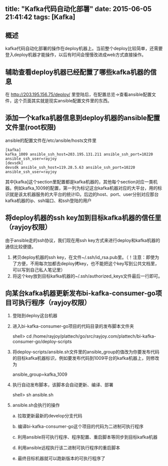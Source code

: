 title: "Kafka代码自动化部署"
date: 2015-06-05 21:41:42
tags: [Kafka]
---

## 概述

kafka代码自动化部署的操作在deploy机器上。当前整个deploy比较简单，还需要登入deploy机器才能操作，以后有时间会慢慢改进成web方式直接操作。

## 辅助查看deploy机器已经配置了哪些kafka机器的信息

在 http://203.195.156.75/deploy/ 里登陆后，在配置总览→查看ansible配置文件，这个页面其实就是现实ansible配置文件里的东西。
<!-- more -->
## 添加一个kafka机器信息到deploy机器的ansible配置文件里(root权限)

ansible的配置文件在/etc/ansible/hosts文件里

	[kafka]
	kafka_1009 ansible_ssh_host=203.195.131.211 ansible_ssh_port=10220 ansible_ssh_user=rayjoy
	[devsdk]
	devsdk ansible_ssh_host=119.28.5.63 ansible_ssh_port=10220 ansible_ssh_user=rayjoy

其中[kafka]这个section里配置都是kafka机器的，其他每个section对应一类机器。例如kafka_1009的配置，第一列为标记这台kafka机器对应的大平台，用的标识就是该太机器服务的大平台的统计ID。后边的host、port、user分别对应那台kafka机器的ip、ssh端口、和ssh登陆的用户

## 将deploy机器的ssh key加到目标kafka机器的信任里（rayjoy权限）

由于ansible走的ssh协议，我们现在用ssh key方式来进行deploy和kafka机器的通信比较便捷。

1. 拷贝deploy机器的ssh key，在文件~/.ssh/id_rsa.pub里。（！注意：即使为了方便，不用每次加都去deploy拷key，也不能把这个key写到公共文档里，可以写到自己私人笔记里）
2. 将这个key放到目标kafka机器的~/.ssh/authorized_keys文件最后一行即可。

## 向某台kafka机器更新发布bi-kafka-consumer-go项目可执行程序（rayjoy权限）

1. 登陆到deploy这台机器
2. 进入bi-kafka-consumer-go项目的代码目录的发布脚本文件夹

	shell> cd /home/rayjoy/plattech/go/src/rayjoy.com/plattech/bi-kafka-consumer-go/deploy-scripts

3. 将deploy-scripts/ansible.sh文件里的ansible_group的值改为你要发布代码的目标kafka机器标识，例如要发布代码到1009平台的kafka机器上，则修改为

	ansible_group=kafka_1009

4. 执行自动发布脚本，该脚本会自动更新、编译、部署

	shell> sh ansible.sh

5. ansible.sh会执行的操作

    a. 拉取更新最新的develop分支代码

    b. 编译bi-kafka-consumer-go这个项目的代码为二进制可执行程序

    c. 利用ansible将可执行程序、程序配置、重启脚本等同步到目标kafka机器

    d. 利用ansible远程执行该二进制可执行程序的重启脚本

    e. 最终目标机器就可以跑新版本的可执行程序了


